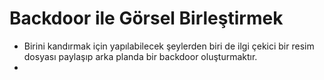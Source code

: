 # Backdoor ile Görsel Birleştirmek
- Birini kandırmak için yapılabilecek şeylerden biri de ilgi çekici bir resim dosyası paylaşıp arka planda bir backdoor oluşturmaktır.
- 